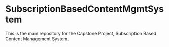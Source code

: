 # SubscriptionBasedContentMgmtSystem
This is the main repository for the Capstone Project, Subscription Based Content Management System. 
